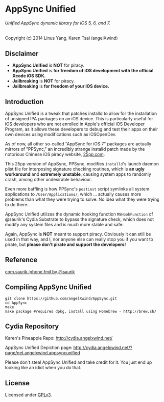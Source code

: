 # AppSync Unified
###### Unified AppSync dynamic library for iOS 5, 6, and 7.

Copyright (c) 2014 Linus Yang, Karen Tsai (angelXwind)

Disclaimer
----------
* **AppSync Unified** is **NOT** for piracy. 
* **AppSync Unified** is **for freedom of iOS development with the official Xcode iOS SDK.**
* **Jailbreaking** is **NOT** for  piracy. 
* **Jailbreaking** is **for freedom of your iOS device.**

Introduction
------------
AppSync Unified is a tweak that patches installd to allow for the installation of unsigned IPA packages on an iOS device. This is particularly useful for iOS developers who are not enrolled in Apple's official iOS Developer Program, as it allows these developers to debug and test their apps on their own devices using modifications such as iOSOpenDev.

As of now, all other so-called "AppSync for iOS 7" packages are actually mirrors of "PPSync," an incredibly strange installd patch made by the notorious Chinese iOS piracy website, [25pp.com](http://pro.25pp.com).

This 25pp version of AppSync, PPSync, modifies `installd`'s launch daemon plist file for interposing signature checking routines, which is **an ugly workaround** and **extremely unstable**, causing system apps to randomly crash, among other undesirable behaviour.

Even more baffling is how PPSync's `postinst` script symlinks all system applications to `/User/Applications/`, which ... actually causes more problems than what they were trying to solve. No idea what they were trying to do there.

AppSync Unified utilizes the dynamic hooking function `MSHookFunction` of @saurik's Cydia Substrate to bypass the signature check, which does not modify any system files and is much more stable and safe.

Again, AppSync is **NOT** meant to support piracy. Obviously it can still be used in that way, and I, nor anyone else can really stop you if you want to pirate, but **please don't pirate and support the developers!**

Reference
---------
[com.saurik.iphone.fmil by @saurik](http://svn.saurik.com/repos/menes/trunk/tweaks/fmil/Tweak.mm)

Compiling AppSync Unified
-------------------------
```
git clone https://github.com/angelXwind/AppSync.git
cd AppSync
make
make package #requires dpkg, install using Homebrew - http://brew.sh/
```

Cydia Repository
----------------

Karen's Pineapple Repo: http://cydia.angelxwind.net/

AppSync Unified Depiction page: http://cydia.angelxwind.net/?page/net.angelxwind.appsyncunified

Please don't steal AppSync Unified and take credit for it. You just end up looking like an idiot when you do that.

License
-------
Licensed under [GPLv3](http://www.gnu.org/copyleft/gpl.html).
